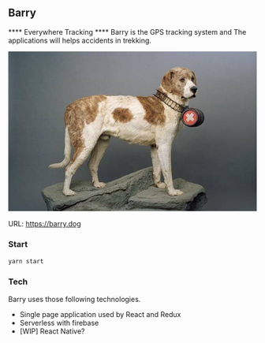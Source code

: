 ## Barry
**** Everywhere Tracking ****
Barry is the GPS tracking system and The applications will helps accidents in trekking.

![The dog names barry he rescues many victims](./docs/resources/barry.jpg "barry dog")

URL: https://barry.dog

### Start
```bash
yarn start
```

### Tech
Barry uses those following technologies.
- Single page application used by React and Redux
- Serverless with firebase
- [WIP] React Native?
